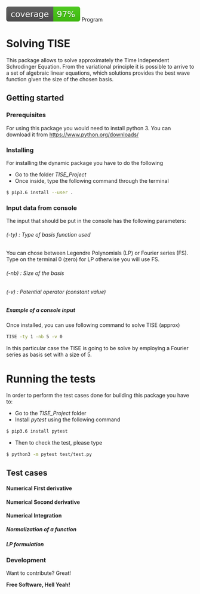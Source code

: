 ![Coverage image](./img/coverage.svg)
Program

# Solving TISE 


This package allows to solve approximately the Time Independent Schrodinger Equation. From the variational principle it is possible to arrive to a set of algebraic linear equations, which solutions provides the best wave function given the size of the chosen basis.

## Getting started


### Prerequisites
For using this package you would need to install python 3. You can download it from https://www.python.org/downloads/

### Installing

For installing the dynamic package you have to do the following
- Go to the folder *TISE_Project*
- Once inside, type the following command through the terminal
```sh
$ pip3.6 install --user .
```

### Input data from console

The input that should be put in the console has the following parameters:

###### (-ty) : Type of basis function used 
You can chose between Legendre Polynomials (LP) or Fourier series (FS). Type on the terminal 0 (zero) for LP otherwise you will use FS.
###### (-nb) : Size of the basis
###### (-v) : Potential operator (constant value)


##### Example of a console input
Once installed, you can use following command to solve TISE (approx) 
```sh
TISE -ty 1 -nb 5 -v 0 
```
In this particular case the TISE is going to be solve by employing a Fourier series as basis set with a size of 5.  


# Running the tests
In order to perform the test cases done for building this package you have to:
- Go to the *TISE_Project* folder
- Install *pytest* using the following command
```sh
$ pip3.6 install pytest
```
- Then to check the test, please type
```sh
$ python3 -m pytest test/test.py
```

## Test cases

#### Numerical First derivative

#### Numerical Second derivative

#### Numerical Integration

##### Normalization of a function

##### LP formulation


### Development

Want to contribute? Great!



**Free Software, Hell Yeah!**

[//]: # (These are reference links used in the body of this note and get stripped out when the markdown processor does its job. There is no need to format nicely because it shouldn't be seen. Thanks SO - http://stackoverflow.com/questions/4823468/store-comments-in-markdown-syntax)


[dill]: <https://github.com/joemccann/dillinger>
[git-repo-url]: <https://github.com/joemccann/dillinger.git>
[john gruber]: <http://daringfireball.net>
[df1]: <http://daringfireball.net/projects/markdown/>
[markdown-it]: <https://github.com/markdown-it/markdown-it>
[Ace Editor]: <http://ace.ajax.org>
[node.js]: <http://nodejs.org>
[Twitter Bootstrap]: <http://twitter.github.com/bootstrap/>
[jQuery]: <http://jquery.com>
[@tjholowaychuk]: <http://twitter.com/tjholowaychuk>
[express]: <http://expressjs.com>
[AngularJS]: <http://angularjs.org>
[Gulp]: <http://gulpjs.com>

[PlDb]: <https://github.com/joemccann/dillinger/tree/master/plugins/dropbox/README.md>
[PlGh]: <https://github.com/joemccann/dillinger/tree/master/plugins/github/README.md>
[PlGd]: <https://github.com/joemccann/dillinger/tree/master/plugins/googledrive/README.md>
[PlOd]: <https://github.com/joemccann/dillinger/tree/master/plugins/onedrive/README.md>
[PlMe]: <https://github.com/joemccann/dillinger/tree/master/plugins/medium/README.md>
[PlGa]: <https://github.com/RahulHP/dillinger/blob/master/plugins/googleanalytics/README.md>


